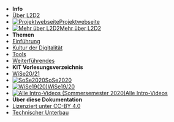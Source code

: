 - **Info**
- [Über L2D2](00_About)
- [![Projektwebseite](https://icongr.am/octicons/link-external.svg?size=16&color=currentColor)Projektwebseite](https://l2d2.de)
- [![Mehr über L2D2](https://icongr.am/octicons/link-external.svg?size=16&color=currentColor)Mehr über L2D2](https://hochschulforumdigitalisierung.de/de/blog/kollaborativ-lehren-und-lernen-l2d2)
- **Themen**
- [Einführung](01_Intro)
- [Kultur der Digitalität](02_Kultur)
- [Tools](03_Tools)
- [Weiterführendes](04_Beyond)
- **KIT Vorlesungsverzeichnis**
- [<i class="fas fa-check-circle"></i> WiSe20/21](https://campus.studium.kit.edu/events/catalog.php#!campus/all/event.asp?gguid=0x47CA6295BF1D4BCD8C3D981257FCD5E7&rwfiguid=0xF4A0306D21D94A008953751D2472967C)
- [![SoSe2020](https://icongr.am/octicons/link-external.svg?size=16&color=currentColor)SoSe2020](https://campus.studium.kit.edu/events/catalog.php#!campus/all/event.asp?gguid=0x193C69EF6C3C4AA38CE9B3826BC7CB35&rwfiguid=0xFE303B72898A4032B0A6B7541AC01290)
- [![WiSe19(20)](https://icongr.am/octicons/link-external.svg?size=16&color=currentColor)WiSe19/20](https://campus.studium.kit.edu/events/catalog.php#!campus/all/event.asp?gguid=0x79049D67164A4B06BB32543D843B11D1)
- [![Alle Intro-Videos (Sommersemester 2020)](https://icongr.am/octicons/play.svg?size=16&color=currentColor)Alle Intro-Videos](https://mediaservice.bibliothek.kit.edu/#/details/DIVA-2020-C18)
- **Über diese Dokumentation**
- [Lizenziert unter CC-BY 4.0](CCLizenz)
- [Technischer Unterbau](https://github.com/hibbitts-design/docsify-open-course-starter-kit/blob/master/README.md)
